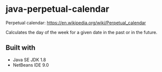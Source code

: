 # java-perpetual-calendar
Perpetual calendar:
https://en.wikipedia.org/wiki/Perpetual_calendar

Calculates the day of the week for a given date in the past or in the future.

## Built with

 - Java SE JDK 1.8
 - NetBeans IDE 9.0
